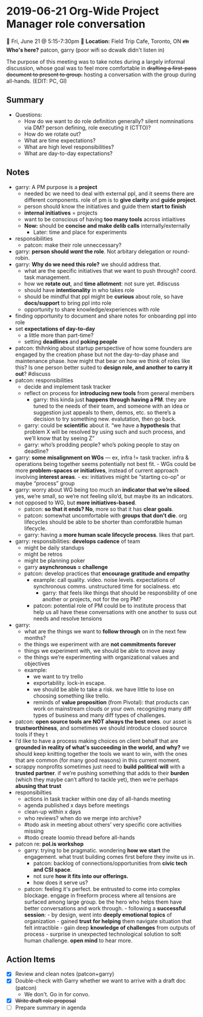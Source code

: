 # 2019-06-21 Org-Wide Project Manager role conversation

:date: Fri, June 21 @ 5:15-7:30pm
:round_pushpin: **Location:** Field Trip Cafe, Toronto, ON
:family: **Who's here?** patcon, garry (poor wifi so dcwalk didn't listen in)

The purpose of this meeting was to take notes during a largely informal discussion, whose goal was to feel more comfortable in ~~drafting a first-pass document to present to group.~~ hosting a conversation with the group during all-hands. (EDIT: PC, GI)

## Summary

- Questions:
    - How do we want to do role definition generally? silent nomninations via DM? person defining, role executing it (CTTO)?
    - How do we rotate out?
    - What are time expectations?
    - What are high level responsibilities?
    - What are day-to-day expectations?

## Notes

- garry: A PM purpose is a **project**
    - needed bc we need to deal with external ppl, and it seems there are different components. role of pm is to **give clarity** and **guide project**.
    - person should know the initiatives and guide them **start to finish**
    - **internal initiatives** = projects
    - want to be conscious of having **too many tools** across intiaitives
    - **Now:** should be **concise and make delib calls** internally/externally
        - Later: time and place for experiments
- responsibilities
	- patcon: make their role unneccessary?
- garry: **person should _want_ the role**. Not arbitary delegation or round-robin.
- garry: **Why do we need this role?** we should address that.
	- what are the specific initiatives that we want to push through? coord. task management.
	- how we **rotate out**, and **time allotment**: not sure yet. #discuss
	- should have **intentionality** in who takes role
	- should be mindful that ppl might be **curious** about role, so have **docs/support** to bring ppl into role
	- opportunity to share knowledge/experiences with role
- finding opportunity to document and share notes for onboarding ppl into role
- set **expectations of day-to-day**
    - a little more than part-time?
    - setting **deadlines** and **poking people**
- patcon: thihnking about startup perspective of how some founders are engaged by the creation phase but not the day-to-day phase and maintenance phase. how might that bear on how we think of roles like this? Is one person better suited to **design role, and another to carry it out**? #discuss
- patcon: responsibilities
	- decide and implement task tracker
	- reflect on process for **introducing new tools** from general members
		- garry: this kinda just **happens through having a PM**. they are tuned to the needs of their team, and someone with an idea or suggestion just appeals to them, demos, etc. so there’s a decision to try something new. evalutation, then go back.
	- garry: could be **scientific** about it. “we have a **hypothesis** that problem X will be resolved by using such and such process, and we’ll know that by seeing Z”
	- garry: who’s prodding people? who’s poking people to stay on deadline?
- garry: **some misalignment on WGs** — ex, infra != task tracker. infra & operations being together seems potentially not best fit.
	    - WGs could be more **problem-spaces or initiatives**, instead of current approach involving **interest areas**.
		- ex: initiatives might be “starting co-op” or maybe “process” group
- garry: worry about WG being too much an **indicator that we’re siloed**. yes, we’re small, so we’re not feeling silo’d, but maybe its an indicators.
- not opposed to WG, but **more initiatives-based**.
	- patcon: **so that it ends? No**, more so that it has **clear goals**.
	- patcon: somewhat uncomfortable with **groups that don’t die**. org lifecycles should be able to be shorter than comforatble human lifecycle.
	- garry: having a **more human scale lifecycle process**. likes that part.
- garry: responsibilities: **develops cadence** of team
	- might be daily standups
	- might be retros
	- might be planning poker
    - garry **asynchronous = challenge**
    - patcon: develop practices that **encourage gratitude and empathy**
	    - example: call quality. video. noise levels. expectations of synchronous comms. unstructured time for socialness. etc
		    - garry: that feels like things that should be responsbility of one another or projects, not for the org PM?
        - patcon: potential role of PM could be to institute process that help us all have these conversations with one another to suss out needs and resolve tensions
- garry:
	- what are the things we want to **follow through** on in the next few months?
    - the things we experiment with are **not commitments forever**
    - things we experiment with, we should be able to move away
    - the things we’re experimenting with organizational values and objectives
    - example:
        - we want to try trello
        - exportability. lock-in escape.
        - we should be able to take a risk. we have little to lose on choosing something like trello.
        - reminds of **value proposition** (from Pivotal): that products can work on mainstream clouds or your own. recognizing many diff types of business and many diff types of challenges.
- patcon: **open source tools are NOT always the best ones**. our asset is **trustworthiness**, and sometimes we should introduce closed source tools if they t
- I’d like to have a process making choices on client behalf that are **grounded in reality of what's succeeding in the world, and why?** we should keep knitting together the tools we want to win, with the ones that are common (for many good reasons) in this current moment.
- scrappy nonprofits sometimes just need to **build political will** with a **trusted partner**. if we’re pushing something that adds to their **burden** (which they maybe can’t afford to tackle yet), then we’re perhaps **abusing that trust**
- responsibilties
	- actions in task tracker within one day of all-hands meeting
	- agenda published x days before meetings
	- clean-up within x days
	- who reviews? when do we merge into archive?
	- #todo ask in meeting about others’ very specific core activities missing
	- #todo create loomio thread before all-hands
- patcon re: **pol.is workshop**
	- garry: trying to be pragmatic. wondering **how we start** the engagement. what trust building comes first before they invite us in.
	    - patcon: backlog of connections/opportunities from **civic tech and CSI space**.
	    - not sure **how it fits into our offerings.**
	    - how does it serve us?
    - patcon: feeling it's perfect. be entrusted to come into complex blockage. engage in freeform process where all tensions are surfaced among large group. be the hero who helps them have better conversations and work through.
	        - following a **successful session**:
	            - by design, went into **deeply emotional topics** of organization
	            - gained **trust for helping** them navigate situation that felt intractible
	            - gain deep **knowledge of challenges** from outputs of process
	            - surprise in unexpected technological solution to soft human challenge. **open mind** to hear more.

## Action Items

- [x] Review and clean notes (patcon+garry)
- [x] Double-check with Garry whether we want to arrive with a draft doc (patcon)
    - We don't. Go in for convo.
- [x] ~~Write draft role proposal~~
- [ ] Prepare summary in agenda
